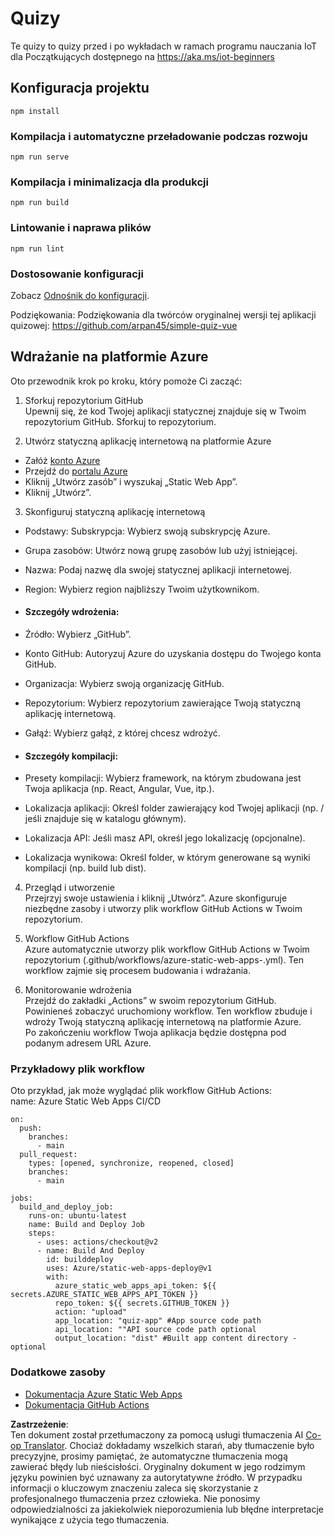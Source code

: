 <!--
CO_OP_TRANSLATOR_METADATA:
{
  "original_hash": "2a459ea9177fb0508ca96068ae1009d2",
  "translation_date": "2025-08-26T07:37:27+00:00",
  "source_file": "quiz-app/README.md",
  "language_code": "pl"
}
-->
# Quizy

Te quizy to quizy przed i po wykładach w ramach programu nauczania IoT dla Początkujących dostępnego na https://aka.ms/iot-beginners

## Konfiguracja projektu

```
npm install
```

### Kompilacja i automatyczne przeładowanie podczas rozwoju

```
npm run serve
```

### Kompilacja i minimalizacja dla produkcji

```
npm run build
```

### Lintowanie i naprawa plików

```
npm run lint
```

### Dostosowanie konfiguracji

Zobacz [Odnośnik do konfiguracji](https://cli.vuejs.org/config/).

Podziękowania: Podziękowania dla twórców oryginalnej wersji tej aplikacji quizowej: https://github.com/arpan45/simple-quiz-vue


## Wdrażanie na platformie Azure

Oto przewodnik krok po kroku, który pomoże Ci zacząć:

1. Sforkuj repozytorium GitHub  
Upewnij się, że kod Twojej aplikacji statycznej znajduje się w Twoim repozytorium GitHub. Sforkuj to repozytorium.

2. Utwórz statyczną aplikację internetową na platformie Azure  
- Załóż [konto Azure](http://azure.microsoft.com)  
- Przejdź do [portalu Azure](https://portal.azure.com)  
- Kliknij „Utwórz zasób” i wyszukaj „Static Web App”.  
- Kliknij „Utwórz”.

3. Skonfiguruj statyczną aplikację internetową  
- Podstawy: Subskrypcja: Wybierz swoją subskrypcję Azure.  
- Grupa zasobów: Utwórz nową grupę zasobów lub użyj istniejącej.  
- Nazwa: Podaj nazwę dla swojej statycznej aplikacji internetowej.  
- Region: Wybierz region najbliższy Twoim użytkownikom.

- #### Szczegóły wdrożenia:  
- Źródło: Wybierz „GitHub”.  
- Konto GitHub: Autoryzuj Azure do uzyskania dostępu do Twojego konta GitHub.  
- Organizacja: Wybierz swoją organizację GitHub.  
- Repozytorium: Wybierz repozytorium zawierające Twoją statyczną aplikację internetową.  
- Gałąź: Wybierz gałąź, z której chcesz wdrożyć.

- #### Szczegóły kompilacji:  
- Presety kompilacji: Wybierz framework, na którym zbudowana jest Twoja aplikacja (np. React, Angular, Vue, itp.).  
- Lokalizacja aplikacji: Określ folder zawierający kod Twojej aplikacji (np. / jeśli znajduje się w katalogu głównym).  
- Lokalizacja API: Jeśli masz API, określ jego lokalizację (opcjonalne).  
- Lokalizacja wynikowa: Określ folder, w którym generowane są wyniki kompilacji (np. build lub dist).

4. Przegląd i utworzenie  
Przejrzyj swoje ustawienia i kliknij „Utwórz”. Azure skonfiguruje niezbędne zasoby i utworzy plik workflow GitHub Actions w Twoim repozytorium.

5. Workflow GitHub Actions  
Azure automatycznie utworzy plik workflow GitHub Actions w Twoim repozytorium (.github/workflows/azure-static-web-apps-<name>.yml). Ten workflow zajmie się procesem budowania i wdrażania.

6. Monitorowanie wdrożenia  
Przejdź do zakładki „Actions” w swoim repozytorium GitHub.  
Powinieneś zobaczyć uruchomiony workflow. Ten workflow zbuduje i wdroży Twoją statyczną aplikację internetową na platformie Azure.  
Po zakończeniu workflow Twoja aplikacja będzie dostępna pod podanym adresem URL Azure.

### Przykładowy plik workflow

Oto przykład, jak może wyglądać plik workflow GitHub Actions:  
name: Azure Static Web Apps CI/CD  
```
on:
  push:
    branches:
      - main
  pull_request:
    types: [opened, synchronize, reopened, closed]
    branches:
      - main

jobs:
  build_and_deploy_job:
    runs-on: ubuntu-latest
    name: Build and Deploy Job
    steps:
      - uses: actions/checkout@v2
      - name: Build And Deploy
        id: builddeploy
        uses: Azure/static-web-apps-deploy@v1
        with:
          azure_static_web_apps_api_token: ${{ secrets.AZURE_STATIC_WEB_APPS_API_TOKEN }}
          repo_token: ${{ secrets.GITHUB_TOKEN }}
          action: "upload"
          app_location: "quiz-app" #App source code path
          api_location: ""API source code path optional
          output_location: "dist" #Built app content directory - optional
```

### Dodatkowe zasoby  
- [Dokumentacja Azure Static Web Apps](https://learn.microsoft.com/azure/static-web-apps/getting-started)  
- [Dokumentacja GitHub Actions](https://docs.github.com/actions/use-cases-and-examples/deploying/deploying-to-azure-static-web-app)  

**Zastrzeżenie**:  
Ten dokument został przetłumaczony za pomocą usługi tłumaczenia AI [Co-op Translator](https://github.com/Azure/co-op-translator). Chociaż dokładamy wszelkich starań, aby tłumaczenie było precyzyjne, prosimy pamiętać, że automatyczne tłumaczenia mogą zawierać błędy lub nieścisłości. Oryginalny dokument w jego rodzimym języku powinien być uznawany za autorytatywne źródło. W przypadku informacji o kluczowym znaczeniu zaleca się skorzystanie z profesjonalnego tłumaczenia przez człowieka. Nie ponosimy odpowiedzialności za jakiekolwiek nieporozumienia lub błędne interpretacje wynikające z użycia tego tłumaczenia.
